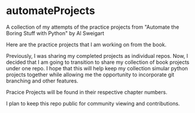 # automateProjects
A collection of my attempts of the practice projects from "Automate the Boring Stuff with Python" by Al Sweigart

Here are the practice projects that I am working on from the book. 

Previously, I was sharing my completed projects as individual repos. 
Now, I decided that I am going to transition to share my collection of book projects under one repo.
I hope that this will help keep my collection simular python projects together while allowing me the opportunity to incorporate git branching and other features.

Pracice Projects will be found in their respective chapter numbers.

I plan to keep this repo public for community viewing and contributions.
